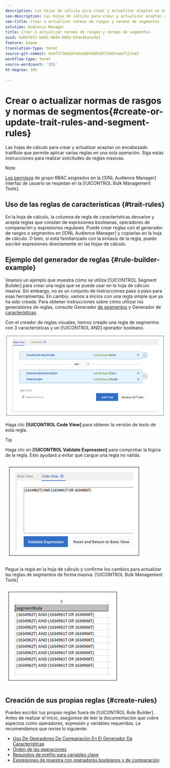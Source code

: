 ```yaml
---
description: Las hojas de cálculo para crear y actualizar aceptan un encabezado traitRule que permite aplicar varias reglas en una sola operación. Siga estas instrucciones para realizar solicitudes de reglas masivas.
seo-description: Las hojas de cálculo para crear y actualizar aceptan un encabezado traitRule que permite aplicar varias reglas en una sola operación. Siga estas instrucciones para realizar solicitudes de reglas masivas.
seo-title: Crear o actualizar normas de rasgos y normas de segmentos
solution: Audience Manager
title: Crear o actualizar normas de rasgos y normas de segmentos
uuid: bdd5f8f1-bb83-4844-b681-654e45ace3e1
feature: baaam
translation-type: tm+mt
source-git-commit: 9e4f2f26b83fe6e5b6f669107239d7edaf11fed3
workflow-type: tm+mt
source-wordcount: '351'
ht-degree: 10%

---
```



# Crear o actualizar normas de rasgos y normas de segmentos{#create-or-update-trait-rules-and-segment-rules}

Las hojas de cálculo para crear y actualizar aceptan un encabezado traitRule que permite aplicar varias reglas en una sola operación. Siga estas instrucciones para realizar solicitudes de reglas masivas.

<!-- 

<p>c_bulk_rules.xml </p>

 -->

>[!NOTE]
>
>[Los permisos](../../features/administration/administration-overview.md) de grupo RBAC asignados en la [!DNL Audience Manager] interfaz de usuario se respetan en la [!UICONTROL Bulk Management Tools].

## Uso de las reglas de características {#trait-rules}

En la hoja de cálculo, la columna de regla de características devuelve y acepta reglas que constan de expresiones booleanas, operadores de comparación y expresiones regulares. Puede crear reglas con el generador de rasgos o segmentos en [!DNL Audience Manager] y copiarlas en la hoja de cálculo. O bien, si está familiarizado con la sintaxis de la regla, puede escribir expresiones directamente en las hojas de cálculo.

## Ejemplo del generador de reglas {#rule-builder-example}

Veamos un ejemplo que muestra cómo se utiliza [!UICONTROL Segment Builder] para crear una regla que se puede usar en la hoja de cálculo masiva. Sin embargo, no es un conjunto de instrucciones paso a paso para esas herramientas. En cambio, vamos a inicios con una regla simple que ya ha sido creada. Para obtener instrucciones sobre cómo utilizar los generadores de reglas, consulte Generador [de segmentos](../../features/segments/segment-builder.md) y Generador de [características](../../features/traits/about-trait-builder.md).

Con el creador de reglas visuales, hemos creado una regla de segmentos con 3 características y un [!UICONTROL AND] operador booleano.

![](assets/visualrule.png)

Haga clic **[!UICONTROL Code View]** para obtener la versión de texto de esta regla.

>[!TIP]
>
>Haga clic en **[!UICONTROL Validate Expression]** para comprobar la lógica de la regla. Esto ayudará a evitar que cargue una regla no válida.

![](assets/coderule.png)

Pegue la regla en la hoja de cálculo y confirme los cambios para actualizar las reglas de segmentos de forma masiva. [!UICONTROL Bulk Management Tools]

![](assets/segmentrule.png)

## Creación de sus propias reglas {#create-rules}

Puedes escribir tus propias reglas fuera de [!UICONTROL Rule Builder]. Antes de realizar el inicio, asegúrese de leer la documentación que cubre aspectos como operadores, expresión y variables requeridas. Le recomendamos que revise lo siguiente:

* [Uso De Operadores De Comparación En El Generador De Características](../../features/traits/trait-comparison-operators.md)
* [Orden de las operaciones](../../features/traits/trait-operator-precedence.md)
* [Requisitos de prefijo para variables clave](../../features/traits/trait-variable-prefixes.md)
* [Expresiones de muestra con operadores booleanos y de comparación](../../features/traits/trait-expression-samples.md)

